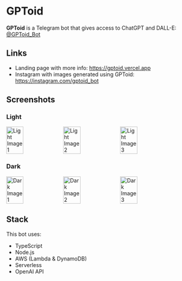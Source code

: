 # GPToid

**GPToid** is a Telegram bot that gives access to ChatGPT and DALL-E:
[@GPToid_Bot](https://t.me/GPToid_Bot?start=720913331)

## Links

- Landing page with more info: https://gptoid.vercel.app
- Instagram with images generated using GPToid: https://instagram.com/gptoid_bot

## Screenshots

### Light

<div style="display: flex;">
  <img src="https://i.imgur.com/nM7hCJc.png" alt="Light Image 1" style="width: 30%;" />
  <img src="https://i.imgur.com/Pdrez6p.png" alt="Light Image 2" style="width: 30%;" />
  <img src="https://i.imgur.com/q6Dk04L.png" alt="Light Image 3" style="width: 30%;" />
</div>

### Dark

<div style="display: flex;">
  <img src="https://i.imgur.com/4RMh2qt.png" alt="Dark Image 1" style="width: 30%;" />
  <img src="https://i.imgur.com/iPrj09a.png" alt="Dark Image 2" style="width: 30%;" />
  <img src="https://i.imgur.com/eJBDvlw.png" alt="Dark Image 3" style="width: 30%;" />
</div>

## Stack

This bot uses:

- TypeScript
- Node.js
- AWS (Lambda & DynamoDB)
- Serverless
- OpenAI API

